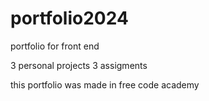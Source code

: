 # portfolio2024
portfolio for front end

3 personal projects
3 assigments




this portfolio was made in free code academy
